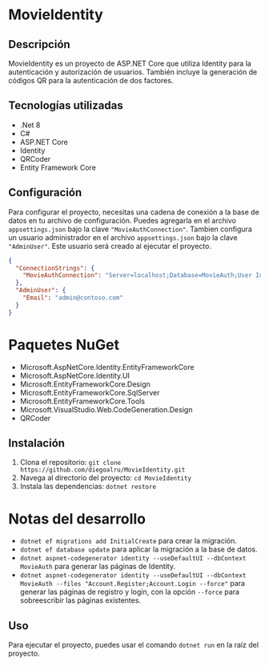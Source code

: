 ﻿# MovieIdentity

## Descripción

MovieIdentity es un proyecto de ASP.NET Core que utiliza Identity para la autenticación y autorización de usuarios. También incluye la generación de códigos QR para la autenticación de dos factores.

## Tecnologías utilizadas

- .Net 8
- C#
- ASP.NET Core
- Identity
- QRCoder
- Entity Framework Core

## Configuración

Para configurar el proyecto, necesitas una cadena de conexión a la base de datos en tu archivo de configuración. Puedes agregarla en el archivo `appsettings.json` bajo la clave `"MovieAuthConnection"`.
Tambien configura un usuario administrador en el archivo `appsettings.json` bajo la clave `"AdminUser"`. Este usuario será creado al ejecutar el proyecto.

```json
{
  "ConnectionStrings": {
    "MovieAuthConnection": "Server=localhost;Database=MovieAuth;User Id=sa;Password=your_password;"
  },
  "AdminUser": {
    "Email": "admin@contoso.com"
  }
}
```

# Paquetes NuGet

- Microsoft.AspNetCore.Identity.EntityFrameworkCore
- Microsoft.AspNetCore.Identity.UI
- Microsoft.EntityFrameworkCore.Design
- Microsoft.EntityFrameworkCore.SqlServer
- Microsoft.EntityFrameworkCore.Tools
- Microsoft.VisualStudio.Web.CodeGeneration.Design
- QRCoder

## Instalación

1. Clona el repositorio: `git clone https://github.com/diegoalru/MovieIdentity.git`
2. Navega al directorio del proyecto: `cd MovieIdentity`
3. Instala las dependencias: `dotnet restore`

# Notas del desarrollo

- `dotnet ef migrations add InitialCreate` para crear la migración.
- `dotnet ef database update` para aplicar la migración a la base de datos.
- `dotnet aspnet-codegenerator identity --useDefaultUI --dbContext MovieAuth` para generar las páginas de Identity.
- `dotnet aspnet-codegenerator identity --useDefaultUI --dbContext MovieAuth --files "Account.Register;Account.Login --force"` para generar las páginas de registro y login, con la opción `--force` para sobreescribir las páginas existentes.

## Uso

Para ejecutar el proyecto, puedes usar el comando `dotnet run` en la raíz del proyecto.
